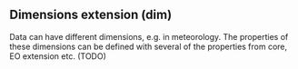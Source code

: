 ## Dimensions extension (dim)

Data can have different dimensions, e.g. in meteorology. The properties of these dimensions can be defined with several of the properties from core, EO extension etc. (TODO)
